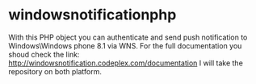 # windowsnotificationphp
With this PHP object you can authenticate and send push notification to Windows\Windows phone 8.1 via WNS. 
For the full documentation you shoud check the link: http://windowsnotification.codeplex.com/documentation
I will take the repository on both platform.
